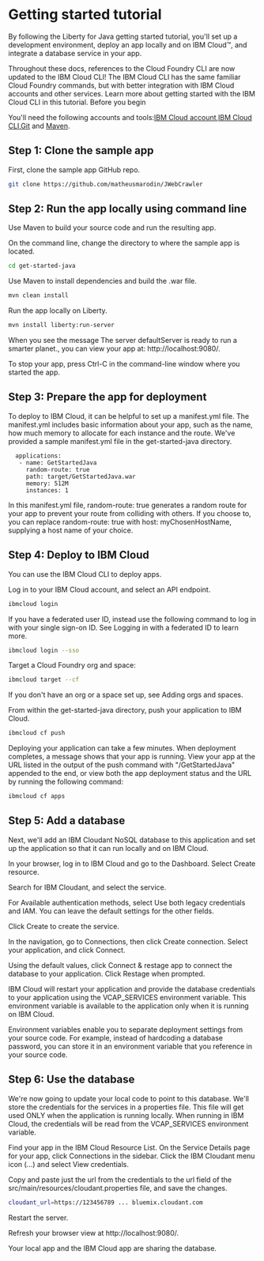 # Getting started tutorial

By following the Liberty for Java getting started tutorial, you'll set up a development environment, deploy an app locally and on IBM Cloud™, and integrate a database service in your app.

Throughout these docs, references to the Cloud Foundry CLI are now updated to the IBM Cloud CLI! The IBM Cloud CLI has the same familiar Cloud Foundry commands, but with better integration with IBM Cloud accounts and other services. Learn more about getting started with the IBM Cloud CLI in this tutorial.
Before you begin

You'll need the following accounts and tools:[IBM Cloud account](https://cloud.ibm.com/registration),[IBM Cloud CLI](https://cloud.ibm.com/docs/cli/reference/ibmcloud/download_cli.html),[Git](https://git-scm.com/downloads) and [Maven](https://maven.apache.org/download.cgi).

## Step 1: Clone the sample app

First, clone the sample app GitHub repo.


```bash
git clone https://github.com/matheusmarodin/JWebCrawler
```

## Step 2: Run the app locally using command line

Use Maven to build your source code and run the resulting app.

On the command line, change the directory to where the sample app is located.

```bash
cd get-started-java
```

Use Maven to install dependencies and build the .war file.


```bash
mvn clean install
```

Run the app locally on Liberty.

```bash
mvn install liberty:run-server
```

When you see the message The server defaultServer is ready to run a smarter planet., you can view your app at: http://localhost:9080/.

To stop your app, press Ctrl-C in the command-line window where you started the app.

## Step 3: Prepare the app for deployment

To deploy to IBM Cloud, it can be helpful to set up a manifest.yml file. The manifest.yml includes basic information about your app, such as the name, how much memory to allocate for each instance and the route. We've provided a sample manifest.yml file in the get-started-java directory.


```
  applications:
   - name: GetStartedJava
     random-route: true
     path: target/GetStartedJava.war
     memory: 512M
     instances: 1
```
 
In this manifest.yml file, random-route: true generates a random route for your app to prevent your route from colliding with others. If you choose to, you can replace random-route: true with host: myChosenHostName, supplying a host name of your choice.

## Step 4: Deploy to IBM Cloud

You can use the IBM Cloud CLI to deploy apps.

Log in to your IBM Cloud account, and select an API endpoint.

```bash
ibmcloud login
```

If you have a federated user ID, instead use the following command to log in with your single sign-on ID. See Logging in with a federated ID to learn more.

```bash
ibmcloud login --sso
```

Target a Cloud Foundry org and space:

```bash
ibmcloud target --cf
```

If you don't have an org or a space set up, see Adding orgs and spaces.

From within the get-started-java directory, push your application to IBM Cloud.

```bash
ibmcloud cf push
```

Deploying your application can take a few minutes. When deployment completes, a message shows that your app is running. View your app at the URL listed in the output of the push command with "/GetStartedJava" appended to the end, or view both the app deployment status and the URL by running the following command:

```bash
ibmcloud cf apps
```

## Step 5: Add a database

Next, we'll add an IBM Cloudant NoSQL database to this application and set up the application so that it can run locally and on IBM Cloud.

In your browser, log in to IBM Cloud and go to the Dashboard. Select Create resource.

Search for IBM Cloudant, and select the service.

For Available authentication methods, select Use both legacy credentials and IAM. You can leave the default settings for the other fields.

Click Create to create the service.

In the navigation, go to Connections, then click Create connection. Select your application, and click Connect.

Using the default values, click Connect & restage app to connect the database to your application. Click Restage when prompted.

IBM Cloud will restart your application and provide the database credentials to your application using the VCAP_SERVICES environment variable. This environment variable is available to the application only when it is running on IBM Cloud.

Environment variables enable you to separate deployment settings from your source code. For example, instead of hardcoding a database password, you can store it in an environment variable that you reference in your source code.

## Step 6: Use the database

We're now going to update your local code to point to this database. We'll store the credentials for the services in a properties file. This file will get used ONLY when the application is running locally. When running in IBM Cloud, the credentials will be read from the VCAP_SERVICES environment variable.

Find your app in the IBM Cloud Resource List. On the Service Details page for your app, click Connections in the sidebar. Click the IBM Cloudant menu icon (…) and select View credentials.

Copy and paste just the url from the credentials to the url field of the src/main/resources/cloudant.properties file, and save the changes.

```bash
cloudant_url=https://123456789 ... bluemix.cloudant.com
```
Restart the server.

Refresh your browser view at http://localhost:9080/.

Your local app and the IBM Cloud app are sharing the database.
